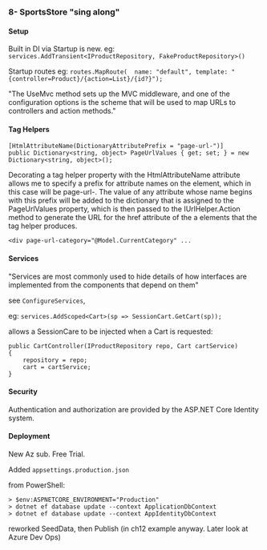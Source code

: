 ### 8- SportsStore "sing along"

#### Setup

Built in DI via Startup is new. eg: `services.AddTransient<IProductRepository, FakeProductRepository>()`

Startup routes eg: `routes.MapRoute(  name: "default", template: "{controller=Product}/{action=List}/{id?}");`

"The UseMvc method sets up the MVC middleware, and one of the configuration options is the scheme that will be used to map URLs to controllers and action methods."


#### Tag Helpers

```
[HtmlAttributeName(DictionaryAttributePrefix = "page-url-")]
public Dictionary<string, object> PageUrlValues { get; set; } = new Dictionary<string, object>();
```

Decorating a tag helper property with the HtmlAttributeName attribute allows me to specify a prefix for attribute names on the element, 
which in this case will be page-url-. 
The value of any attribute whose name begins with this prefix will be added to the dictionary that is assigned to the PageUrlValues property, 
which is then passed to the IUrlHelper.Action method to generate the URL for the href attribute of the a elements that the tag helper produces. 

`<div page-url-category="@Model.CurrentCategory" ...`

#### Services

"Services are most commonly used to hide details of how interfaces are implemented from the components that depend on them"

see `ConfigureServices`, 

eg: `services.AddScoped<Cart>(sp => SessionCart.GetCart(sp));`

allows a SessionCare to be injected when a Cart is requested:
```
public CartController(IProductRepository repo, Cart cartService)
{
    repository = repo;
    cart = cartService;
}
```

#### Security

Authentication and authorization are provided by the ASP.NET Core Identity system.


#### Deployment

New Az sub. Free Trial.

Added `appsettings.production.json` 

from PowerShell:
```
> $env:ASPNETCORE_ENVIRONMENT="Production"
> dotnet ef database update --context ApplicationDbContext 
> dotnet ef database update --context AppIdentityDbContext
```

reworked SeedData, then Publish (in ch12 example anyway. Later look at Azure Dev Ops)